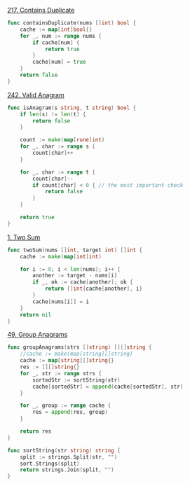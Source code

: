 [217. Contains Duplicate](https://leetcode.com/problems/contains-duplicate/description/)

```go
func containsDuplicate(nums []int) bool {
    cache := map[int]bool{}
    for _, num := range nums {
        if cache[num] {
            return true
        }
        cache[num] = true
    }
    return false
}
```

[242. Valid Anagram](http://leetcode.com/problems/valid-anagram/description/)

```go
func isAnagram(s string, t string) bool {
    if len(s) != len(t) {
        return false
    }

    count := make(map[rune]int)
    for _, char := range s {
        count[char]++
    }

    for _, char := range t {
        count[char]--
        if count[char] < 0 { // the most important check
            return false
        }
    }

    return true
}
```

[1. Two Sum](https://leetcode.com/problems/two-sum/description/)

```go
func twoSum(nums []int, target int) []int {
    cache := make(map[int]int)

    for i := 0; i < len(nums); i++ {
        another := target - nums[i]
        if _, ok := cache[another]; ok {
            return []int{cache[another], i}
        }
        cache[nums[i]] = i
    }
    return nil
}
```

[49. Group Anagrams](https://leetcode.com/problems/group-anagrams/description/)

```go
func groupAnagrams(strs []string) [][]string {
    //cache := make(map[string][]string)
    cache := map[string][]string{}
    res := [][]string{}
    for _, str := range strs {
        sortedStr := sortString(str)
        cache[sortedStr] = append(cache[sortedStr], str)
    }

    for _, group := range cache {
        res = append(res, group)
    }

    return res
}

func sortString(str string) string {
    split := strings.Split(str, "")
    sort.Strings(split)
    return strings.Join(split, "")
}
```